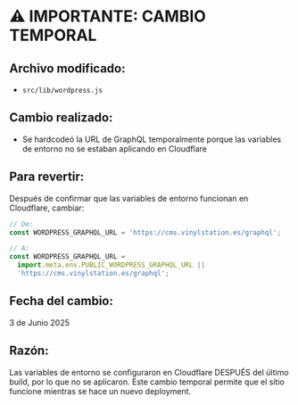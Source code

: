 # ⚠️ IMPORTANTE: CAMBIO TEMPORAL

## Archivo modificado:
- `src/lib/wordpress.js`

## Cambio realizado:
- Se hardcodeó la URL de GraphQL temporalmente porque las variables de entorno no se estaban aplicando en Cloudflare

## Para revertir:
Después de confirmar que las variables de entorno funcionan en Cloudflare, cambiar:

```javascript
// De:
const WORDPRESS_GRAPHQL_URL = 'https://cms.vinylstation.es/graphql';

// A:
const WORDPRESS_GRAPHQL_URL =
  import.meta.env.PUBLIC_WORDPRESS_GRAPHQL_URL ||
  'https://cms.vinylstation.es/graphql';
```

## Fecha del cambio:
3 de Junio 2025

## Razón:
Las variables de entorno se configuraron en Cloudflare DESPUÉS del último build, por lo que no se aplicaron. Este cambio temporal permite que el sitio funcione mientras se hace un nuevo deployment.
